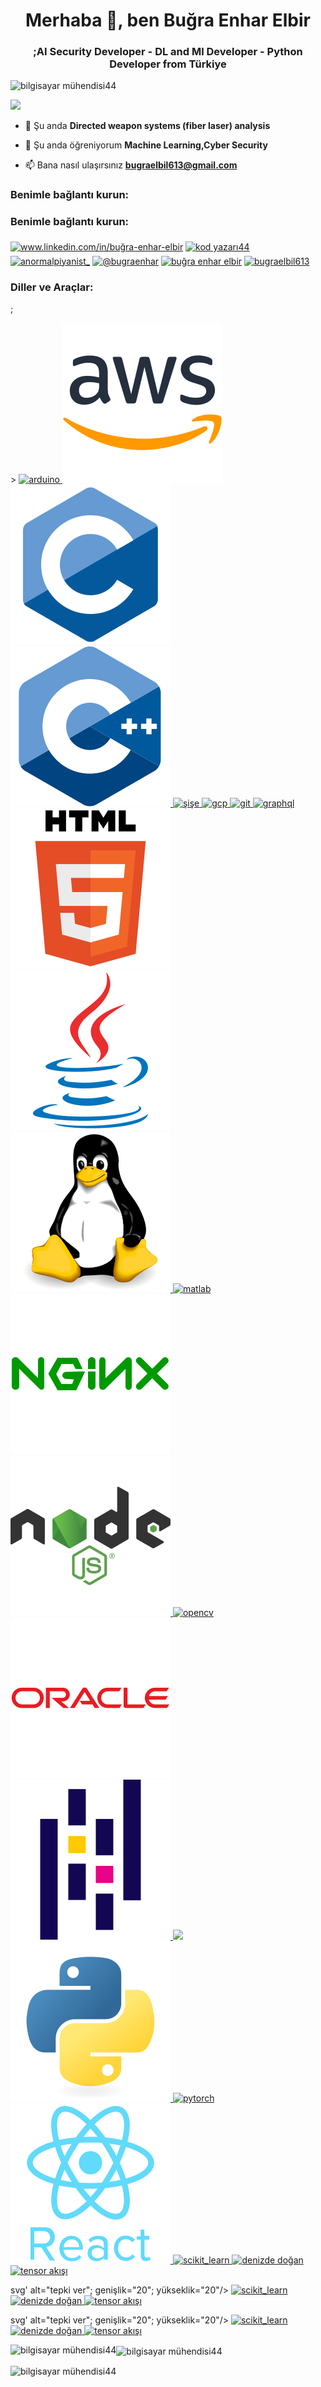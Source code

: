 
<h1 align="center">Merhaba 👋, ben Buğra Enhar Elbir</h1>
<h3 align="center"> ;AI Security Developer - DL and Ml Developer - Python Developer from Türkiye</h3>

<p align="left"> <img src="https://komarev.com/ghpvc/?username=computerengineer44&label=Profile%20views&color=0e75b6&style=flat" alt="bilgisayar mühendisi44"; /> </p>

<p align="left"> <a href="https://github.com/ryo-ma/github-profile-trophy"><img src="https://github-profile-trophy.vercel.app/?kullanıcı adı =bilgisayar mühendisi44quot; alt="bilgisayar mühendisi44"; /></a> </p>

- 🔭 Şu anda **Directed weapon systems (fiber laser) analysis**

- 🌱 Şu anda öğreniyorum **Machine Learning,Cyber Security**

- 📫 Bana nasıl ulaşırsınız **bugraelbil613@gmail.com**

<h3 align="left" ;>Benimle bağlantı kurun:</h3>
<h3 align="left">Benimle bağlantı kurun:</h3>
<p align="left">
<a href="https://linkedin.com/in/www.linkedin.com/in/buğra-enhar-elbir" target="_blank"><img align="middle" src="https://raw.githubusercontent.com/rahuldkjain/github-profile-readme-generator/master/src/images/icons/Social/linked-in-alt.svg" alt="www.linkedin.com/in/buğra-enhar-elbir" style="height: 20px; width: 20px;" /></a>
<a href="https://kaggle.com/codewriter44" target="_blank"><img align="middle" src="https://raw.githubusercontent.com/rahuldkjain/github-profile-readme-generator/master/src/images/icons/Social/kaggle.svg" alt="kod yazarı44" style="height: 20px; width: 20px;" /></a>
<a href="https://instagram.com/anormalpi̇yani̇st_" target="_blank"><img align="middle" src="https://raw.githubusercontent.com/rahuldkjain/github-profile-readme-generator/master/src/images/icons/Social/instagram.svg" alt="anormalpi̇yani̇st_" style="height: 20px; width: 20px;" /></a>
<a href="https://medium.com/@bugraenhar" target="_blank"><img align="middle" src="https://raw.githubusercontent.com/rahuldkjain/github-profile-readme-generator/master/src/images/icons/Social/medium.svg" alt="@bugraenhar" style="height: 20px; width: 20px;" /></a>
<a href="https://www.youtube.com/c/buğra enhar elbi̇r" target="_blank"><img align="middle" src="https://raw.githubusercontent.com/rahuldkjain/github-profile-readme-generator/master/src/images/icons/Social/youtube.svg" alt="buğra enhar elbi̇r" style="height: 20px; width: 20px;" /></a>
<a href="https://www.hackerrank.com/bugraelbil613" target="_blank"><img align="middle" src="https://raw.githubusercontent.com/rahuldkjain/github-profile-readme-generator/master/src/images/icons/Social/hackerrank.svg" alt="bugraelbil613" style="height: 20px; width: 20px;" /></a>
</p>

<h3 align="left">Diller ve Araçlar:</h3> ;
<p align="sol">> <a href="https://www.arduino.cc/" hedef="_blank" rel="noreferrer"> <img src="https://cdn.worldvectorlogo.com/logos/arduino-1.svg" alt="arduino"; genişlik="20px"; yükseklik="20px"/> </a> <a href="https://aws.amazon.com" hedef="_blank" rel="noreferrer"> <img src="https://raw.githubusercontent.com/devicons/devicon/master/icons/amazonwebservices/amazonwebservices-original-wordmark.svg" alt="ayyy"; genişlik="20"; yükseklik="20"/> </a> <a href="https://www.cprogramming.com/" hedef="_blank" rel="noreferrer"> <img src="https://raw.githubusercontent.com/devicons/devicon/master/icons/c/c-original.svg"; alt="c"; genişlik="20"; yükseklik="20"/> </a> <a href="https://www.w3schools.com/cpp/" hedef="_blank" rel="noreferrer"> <img src="https://raw.githubusercontent.com/devicons/devicon/master/icons/cplusplus/cplusplus-original.svg"; alt="cplusplus"; genişlik="20"; yükseklik="20"/> </a> <a href="https://flask.palletsprojects.com/" hedef="_blank" rel="noreferrer"> <img src="https://www.vectorlogo.zone/logos/pocoo_flask/pocoo_flask-icon.svg" alt="şişe"; genişlik="20"; yükseklik="20"/> </a> <a href="https://cloud.google.com" hedef="_blank" rel="noreferrer"> <img src="https://www.vectorlogo.zone/logos/google_cloud/google_cloud-icon.svg" alt="gcp"; genişlik="20"; yükseklik="20"/> </a> <a href="https://git-scm.com/" hedef="_blank" rel="noreferrer"> <img src="https://www.vectorlogo.zone/logos/git-scm/git-scm-icon.svg"; alt="git"; genişlik="20"; yükseklik="20"/> </a> <a href="https://graphql.org" hedef="_blank" rel="noreferrer"> <img src="https://www.vectorlogo.zone/logos/graphql/graphql-icon.svg"; alt="graphql"; genişlik="20"; yükseklik="20"/> </a> <a href="https://www.w3.org/html/" hedef="_blank" rel="noreferrer"> <img src="https://raw.githubusercontent.com/devicons/devicon/master/icons/html5/html5-original-wordmark.svg"; alt="html5" genişlik="20"; yükseklik="20"/> </a> <a href="https://www.java.com" hedef="_blank" rel="noreferrer"> <img src="https://raw.githubusercontent.com/devicons/devicon/master/icons/java/java-original.svg"; alt="java"; genişlik="20"; yükseklik="20"/> </a> <a href="https://www.linux.org/" hedef="_blank" rel="noreferrer"> <img src="https://raw.githubusercontent.com/devicons/devicon/master/icons/linux/linux-original.svg"; alt="linux"; genişlik="20"; yükseklik="20"/> </a> <a href="https://www.mathworks.com/" hedef="_blank" rel="noreferrer"> <img src="https://upload.wikimedia.org/wikipedia/commons/2/21/Matlab_Logo.png" alt="matlab"; genişlik="20"; yükseklik="20"/> </a> <a href="https://www.nginx.com" hedef="_blank" rel="noreferrer"> <img src="https://raw.githubusercontent.com/devicons/devicon/master/icons/nginx/nginx-original.svg"; alt="nginx"; genişlik="20"; yükseklik="20"/> </a> <a href="https://nodejs.org" hedef="_blank" rel="noreferrer"> <img src="https://raw.githubusercontent.com/devicons/devicon/master/icons/nodejs/nodejs-original-wordmark.svg"; alt="düğümler"; genişlik="20"; yükseklik="20"/> </a> <a href="https://opencv.org/" hedef="_blank" rel="noreferrer"> <img src="https://www.vectorlogo.zone/logos/opencv/opencv-icon.svg"; alt="opencv"; genişlik="20"; yükseklik="20"/> </a> <a href="https://www.oracle.com/" hedef="_blank" rel="noreferrer"> <img src="https://raw.githubusercontent.com/devicons/devicon/master/icons/oracle/oracle-original.svg"; alt="oracle"; genişlik="40"; yükseklik="40"/> </a> <a href="https://pandas.pydata.org/" hedef="_blank" rel="noreferrer"> <img src="https://raw.githubusercontent.com/devicons/devicon/2ae2a900d2f041da66e950e4d48052658d850630/icons/pandas/pandas-original.svg" alt="pandalar"; genişlik="20"; yükseklik="20"/> </a> <a href="https://www.postgresql.org" hedef="_blank" rel="noreferrer"> <img src="https://raw.githubusercontent.com/devicons/devicon/master/icons/postgresql/postgresql-original-wordmark.svg' alt="postgresql"; genişlik="20"; yükseklik="20"/> </a> <a href="https://www.python.org" hedef="_blank" rel="noreferrer"> <img src="https://raw.githubusercontent.com/devicons/devicon/master/icons/python/python-original.svg"; alt="python"; genişlik="20"; yükseklik="20"/> </a> <a href="https://pytorch.org/" hedef="_blank" rel="noreferrer"> <img src="https://www.vectorlogo.zone/logos/pytorch/pytorch-icon.svg"; alt="pytorch"; genişlik="20"; yükseklik="20"/> </a> <a href="https://reactjs.org/" hedef="_blank" rel="noreferrer"> <img src="https://raw.githubusercontent.com/devicons/devicon/master/icons/react/react-original-wordmark.svg"; alt="tepki ver"; genişlik="20"; yükseklik="20"/> </a> <a href="https://scikit-learn.org/" hedef="_blank" rel="noreferrer"> <img src="https://upload.wikimedia.org/wikipedia/commons/0/05/Scikit_learn_logo_small.svg" alt="scikit_learn" genişlik="20"; yükseklik="20"/> </a> <a href="https://seaborn.pydata.org/" hedef="_blank" rel="noreferrer"> <img src="https://seaborn.pydata.org/_images/logo-mark-lightbg.svg" alt="denizde doğan"; genişlik="20"; yükseklik="20"/> </a> <a href="https://www.tensorflow.org" hedef="_blank" rel="noreferrer"> <img src="https://www.vectorlogo.zone/logos/tensorflow/tensorflow-icon.svg" alt="tensor akışı"; genişlik="20"; yükseklik="20"/> </a> </p>svg' alt="tepki ver"; genişlik="20"; yükseklik="20"/> </a> <a href="https://scikit-learn.org/" hedef="_blank" rel="noreferrer"> <img src="https://upload.wikimedia.org/wikipedia/commons/0/05/Scikit_learn_logo_small.svg" alt="scikit_learn" genişlik="20"; yükseklik="20"/> </a> <a href="https://seaborn.pydata.org/" hedef="_blank" rel="noreferrer"> <img src="https://seaborn.pydata.org/_images/logo-mark-lightbg.svg" alt="denizde doğan"; genişlik="20"; yükseklik="20"/> </a> <a href="https://www.tensorflow.org" hedef="_blank" rel="noreferrer"> <img src="https://www.vectorlogo.zone/logos/tensorflow/tensorflow-icon.svg" alt="tensor akışı"; genişlik="20"; yükseklik="20"/> </a> </p>svg' alt="tepki ver"; genişlik="20"; yükseklik="20"/> </a> <a href="https://scikit-learn.org/" hedef="_blank" rel="noreferrer"> <img src="https://upload.wikimedia.org/wikipedia/commons/0/05/Scikit_learn_logo_small.svg" alt="scikit_learn" genişlik="20"; yükseklik="20"/> </a> <a href="https://seaborn.pydata.org/" hedef="_blank" rel="noreferrer"> <img src="https://seaborn.pydata.org/_images/logo-mark-lightbg.svg" alt="denizde doğan"; genişlik="20"; yükseklik="20"/> </a> <a href="https://www.tensorflow.org" hedef="_blank" rel="noreferrer"> <img src="https://www.vectorlogo.zone/logos/tensorflow/tensorflow-icon.svg" alt="tensor akışı"; genişlik="20"; yükseklik="20"/> </a> </p>

<p><img align="left"; src="https://github-readme-stats.vercel.app/api/top-langs?username=computerengineer44&show_icons=true&locale=en&layout=compact" alt="bilgisayar mühendisi44"; /></p>

<p> <img align="center" src="https://github-readme-stats.vercel.app/api?username=computerengineer44&show_icons=true&locale=tr"; alt="bilgisayar mühendisi44"; /></p>

<p><img align="center" src="https://github-readme-streak-stats.herokuapp.com/?user=computerengineer44&" alt="bilgisayar mühendisi44"; /></p>
